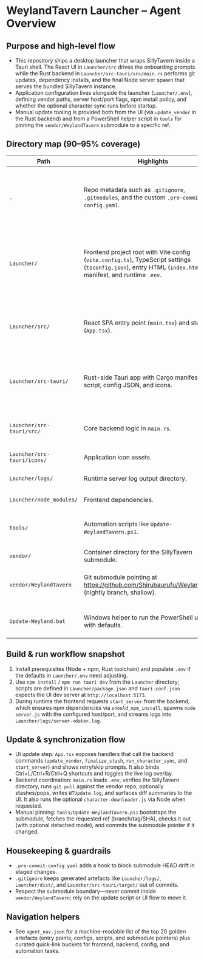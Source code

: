 # WeylandTavern Launcher – Agent Overview

## Purpose and high-level flow
- This repository ships a desktop launcher that wraps SillyTavern inside a Tauri shell. The React UI in `Launcher/src` drives the onboarding prompts while the Rust backend in `Launcher/src-tauri/src/main.rs` performs git updates, dependency installs, and the final Node server spawn that serves the bundled SillyTavern instance.
- Application configuration lives alongside the launcher (`Launcher/.env`), defining vendor paths, server host/port flags, npm install policy, and whether the optional character sync runs before startup.
- Manual update tooling is provided both from the UI (via `update_vendor` in the Rust backend) and from a PowerShell helper script in `tools` for pinning the `vendor/WeylandTavern` submodule to a specific ref.

## Directory map (90–95% coverage)
| Path | Highlights | Notes |
| --- | --- | --- |
| `.` | Repo metadata such as `.gitignore`, `.gitmodules`, and the custom `.pre-commit-config.yaml`. | The pre-commit hook forbids committing a different `vendor/WeylandTavern` HEAD directly, protecting the submodule pointer.
| `Launcher/` | Frontend project root with Vite config (`vite.config.ts`), TypeScript settings (`tsconfig.json`), entry HTML (`index.html`), npm manifest, and runtime `.env`. | Contains both the React UI (`src/`) and the Rust Tauri project (`src-tauri/`). Logs land in `logs/` (tracked via `.gitkeep`) and dependencies in the ignored `node_modules/` folder.
| `Launcher/src/` | React SPA entry point (`main.tsx`) and stateful UI (`App.tsx`). | The UI listens for backend events, renders the update/character flow, and swaps to an `<iframe>` once SillyTavern is live.
| `Launcher/src-tauri/` | Rust-side Tauri app with Cargo manifests, build script, config JSON, and icons. | `Cargo.lock` pins dependencies, `tauri.conf.json` configures the window/CSP, and `build.rs` delegates to `tauri_build`.
| `Launcher/src-tauri/src/` | Core backend logic in `main.rs`. | Hosts the async commands invoked from the UI plus the process supervision and log piping.
| `Launcher/src-tauri/icons/` | Application icon assets. | Included in bundle metadata.
| `Launcher/logs/` | Runtime server log output directory. | Empty in source control except for `.gitkeep`.
| `Launcher/node_modules/` | Frontend dependencies. | Ignored; generated by npm install.
| `tools/` | Automation scripts like `Update-WeylandTavern.ps1`. | Used by the `.env` `UPDATE_SCRIPT` reference and the Windows batch wrapper at repo root.
| `vendor/` | Container directory for the SillyTavern submodule. | See below for usage guidelines.
| `vendor/WeylandTavern` | Git submodule pointing at https://github.com/Shirubaurufu/WeylandTavern (nightly branch, shallow). | Managed via git submodule commands; do not modify contents directly in commits.
| `Update-Weyland.bat` | Windows helper to run the PowerShell updater with defaults. | Invokes the PowerShell script with `origin/nightly` and `-PinExact`.

## Build & run workflow snapshot
1. Install prerequisites (Node + npm, Rust toolchain) and populate `.env` if the defaults in `Launcher/.env` need adjusting.
2. Use `npm install` / `npm run tauri dev` from the `Launcher` directory; scripts are defined in `Launcher/package.json` and `tauri.conf.json` expects the UI dev server at `http://localhost:5173`.
3. During runtime the frontend requests `start_server` from the backend, which ensures npm dependencies via `should_npm_install`, spawns `node server.js` with the configured host/port, and streams logs into `Launcher/logs/server-<date>.log`.

## Update & synchronization flow
- UI update step: `App.tsx` exposes handlers that call the backend commands (`update_vendor`, `finalize_stash`, `run_character_sync`, and `start_server`) and shows retry/skip prompts. It also binds Ctrl+L/Ctrl+R/Ctrl+Q shortcuts and toggles the live log overlay.
- Backend coordination: `main.rs` loads `.env`, verifies the SillyTavern directory, runs `git pull` against the vendor repo, optionally stashes/pops, writes `WTUpdate.log`, and surfaces diff summaries to the UI. It also runs the optional `character-downloader.js` via Node when requested.
- Manual pinning: `tools/Update-WeylandTavern.ps1` bootstraps the submodule, fetches the requested ref (branch/tag/SHA), checks it out (with optional detached mode), and commits the submodule pointer if it changed.

## Housekeeping & guardrails
- `.pre-commit-config.yaml` adds a hook to block submodule HEAD drift in staged changes.
- `.gitignore` keeps generated artefacts like `Launcher/logs/`, `Launcher/dist/`, and `Launcher/src-tauri/target/` out of commits.
- Respect the submodule boundary—never commit inside `vendor/WeylandTavern`; rely on the update script or UI flow to move it.

## Navigation helpers
- See `agent_nav.json` for a machine-readable list of the top 20 golden artefacts (entry points, configs, scripts, and submodule pointers) plus curated quick-link buckets for frontend, backend, config, and automation tasks.
